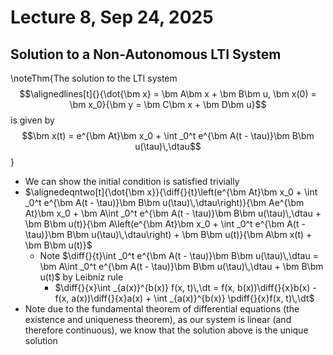 # Lecture 8, Sep 24, 2025

## Solution to a Non-Autonomous LTI System

\noteThm{The solution to the LTI system $$\alignedlines[t]{}{\dot{\bm x} = \bm A\bm x + \bm B\bm u, \bm x(0) = \bm x_0}{\bm y = \bm C\bm x + \bm D\bm u}$$ is given by $$\bm x(t) = e^{\bm At}\bm x_0 + \int _0^t e^{\bm A(t - \tau)}\bm B\bm u(\tau)\,\dtau$$}

* We can show the initial condition is satisfied trivially
* $\alignedeqntwo[t]{\dot{\bm x}}{\diff{}{t}\left(e^{\bm At}\bm x_0 + \int _0^t e^{\bm A(t - \tau)}\bm B\bm u(\tau)\,\dtau\right)}{\bm Ae^{\bm At}\bm x_0 + \bm A\int _0^t e^{\bm A(t - \tau)}\bm B\bm u(\tau)\,\dtau + \bm B\bm u(t)}{\bm A\left(e^{\bm At}\bm x_0 + \int _0^t e^{\bm A(t - \tau)}\bm B\bm u(\tau)\,\dtau\right) + \bm B\bm u(t)}{\bm A\bm x(t) + \bm B\bm u(t)}$
	* Note $\diff{}{t}\int _0^t e^{\bm A(t - \tau)}\bm B\bm u(\tau)\,\dtau = \bm A\int _0^t e^{\bm A(t - \tau)}\bm B\bm u(\tau)\,\dtau + \bm B\bm u(t)$ by Leibniz rule
		* $\diff{}{x}\int _{a(x)}^{b(x)} f(x, t)\,\dt = f(x, b(x))\diff{}{x}b(x) - f(x, a(x))\diff{}{x}a(x) + \int _{a(x)}^{b(x)} \pdiff{}{x}f(x, t)\,\dt$
* Note due to the fundamental theorem of differential equations (the existence and uniqueness theorem), as our system is linear (and therefore continuous), we know that the solution above is the unique solution

